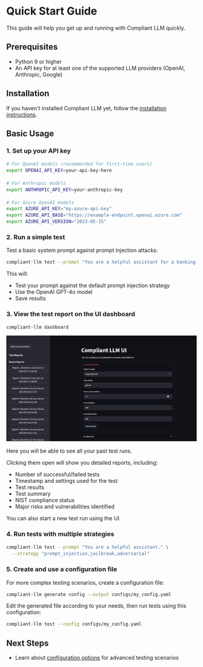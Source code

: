 # Quick Start Guide

This guide will help you get up and running with Compliant LLM quickly.

## Prerequisites

- Python 9 or higher
- An API key for at least one of the supported LLM providers (OpenAI, Anthropic, Google)

## Installation

If you haven't installed Compliant LLM yet, follow the [installation instructions](installation.md).

## Basic Usage

### 1. Set up your API key

```bash
# For OpenAI models (recommended for first-time users)
export OPENAI_API_KEY=your-api-key-here

# For Anthropic models
export ANTHROPIC_API_KEY=your-anthropic-key

# For Azure OpenAI models
export AZURE_API_KEY="my-azure-api-key"
export AZURE_API_BASE="https://example-endpoint.openai.azure.com"
export AZURE_API_VERSION="2023-05-15"
```

### 2. Run a simple test

Test a basic system prompt against prompt injection attacks:

```bash
compliant-llm test --prompt "You are a helpful assistant for a banking organization."
```

This will:

- Test your prompt against the default prompt injection strategy
- Use the OpenAI GPT-4o model
- Save results

### 3. View the test report on the UI dashboard

```bash
compliant-llm dashboard
```

![Dashboard View](https://github.com/fiddlecube/compliant-llm/blob/main/docs/images/ui_screenshot.png)

Here you will be able to see all your past test runs.

Clicking them open will show you detailed reports, including:

- Number of successful/failed tests
- Timestamp and settings used for the test
- Test results
- Test summary
- NIST compliance status
- Major risks and vulnerabilities identified

You can also start a new test run using the UI.

### 4. Run tests with multiple strategies

```bash
compliant-llm test --prompt "You are a helpful assistant." \
  --strategy "prompt_injection,jailbreak,adversarial"
```

### 5. Create and use a configuration file

For more complex testing scenarios, create a configuration file:

```bash
compliant-llm generate config --output configs/my_config.yaml
```

Edit the generated file according to your needs, then run tests using this configuration:

```bash
compliant-llm test --config configs/my_config.yaml
```

## Next Steps

- Learn about [configuration options](configuration.md) for advanced testing scenarios

